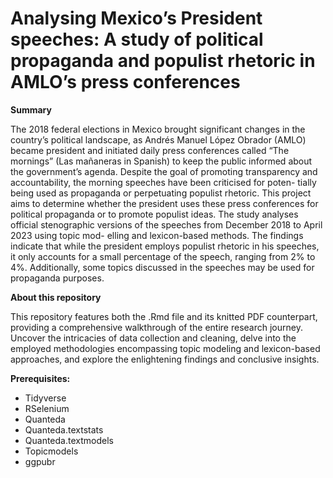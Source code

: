 # Analysing Mexico’s President speeches: A study of political propaganda and populist rhetoric in AMLO’s press conferences

**Summary**

The 2018 federal elections in Mexico brought significant changes in the country’s political landscape, as Andrés Manuel López Obrador (AMLO) became president and initiated daily press conferences called “The mornings” (Las mañaneras in Spanish) to keep the public informed about the government’s agenda. Despite the goal of promoting transparency and accountability, the morning speeches have been criticised for poten- tially being used as propaganda or perpetuating populist rhetoric. This project aims to determine whether the president uses these press conferences for political propaganda or to promote populist ideas. The study analyses official stenographic versions of the speeches from December 2018 to April 2023 using topic mod- elling and lexicon-based methods. The findings indicate that while the president employs populist rhetoric in his speeches, it only accounts for a small percentage of the speech, ranging from 2% to 4%. Additionally, some topics discussed in the speeches may be used for propaganda purposes.

**About this repository**

This repository features both the .Rmd file and its knitted PDF counterpart, providing a comprehensive walkthrough of the entire research journey. Uncover the intricacies of data collection and cleaning, delve into the employed methodologies encompassing topic modeling and lexicon-based approaches, and explore the enlightening findings and conclusive insights.

**Prerequisites:**

- Tidyverse
- RSelenium
- Quanteda
- Quanteda.textstats
- Quanteda.textmodels
- Topicmodels
- ggpubr


